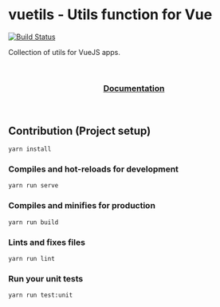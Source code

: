# vuetils - Utils function for Vue
[![Build Status](https://travis-ci.org/Slashgear/vuetils.svg?branch=master)](https://travis-ci.org/Slashgear/vuetils)

Collection of utils for VueJS apps.

<br>

<h3 align="center"><a href="https://slashgear.github.io/vuetils/">Documentation</a></h3>

<br>

## Contribution (Project setup)
```
yarn install
```

### Compiles and hot-reloads for development
```
yarn run serve
```

### Compiles and minifies for production
```
yarn run build
```

### Lints and fixes files
```
yarn run lint
```

### Run your unit tests
```
yarn run test:unit
```
